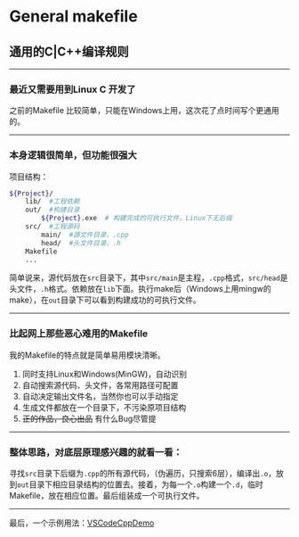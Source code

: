# General makefile
## 通用的C|C++编译规则

***
### 最近又需要用到Linux C 开发了

之前的Makefile 比较简单，只能在Windows上用，这次花了点时间写个更通用的。

***
### 本身逻辑很简单，但功能很强大

项目结构：
``` sh
${Project}/
    lib/  #工程依赖
    out/  #构建目录
        ${Project}.exe  # 构建完成的可执行文件，Linux下无后缀
    src/  #工程源码
        main/  #源文件目录，.cpp
        head/  #头文件目录，.h
    Makefile
    ...
```

简单说来，源代码放在`src`目录下，其中`src/main`是主程，`.cpp`格式，`src/head`是头文件，`.h`格式。依赖放在`lib`下面。执行make后（Windows上用mingw的make），在`out`目录下可以看到构建成功的可执行文件。

***
### 比起网上那些恶心难用的Makefile

我的Makefile的特点就是简单易用模块清晰。
1. 同时支持Linux和Windows(MinGW)，自动识别
2. 自动搜索源代码、头文件，各常用路径可配置
3. 自动决定输出文件名，当然你也可以手动指定
4. 生成文件都放在一个目录下，不污染原项目结构
5. ~~正的作品，良心出品~~ 有什么Bug尽管提

***
### 整体思路，对底层原理感兴趣的就看一看：

寻找`src`目录下后缀为`.cpp`的所有源代码，（伪遍历，只搜索6层），编译出`.o`，放到`out`目录下相应目录结构的位置去。接着，为每一个`.o`构建一个`.d`，临时Makefile，放在相应位置。最后组装成一个可执行文件。

***
最后，一个示例用法：[VSCodeCppDemo](https://github.com/zhengxiaoyao0716/VscodeCppDemo)
